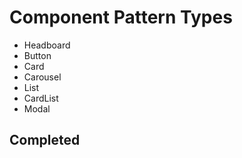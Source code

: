 # Component Pattern Types

- Headboard
- Button
- Card
- Carousel
- List
- CardList
- Modal

## Completed
